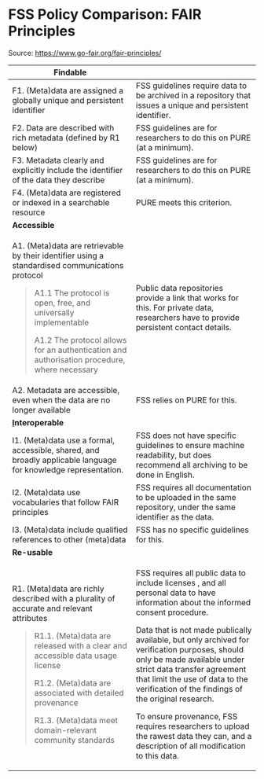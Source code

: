 # FSS Policy Comparison: FAIR Principles

Source: https://www.go-fair.org/fair-principles/

<table>
<colgroup>
<col style="width: 50%" />
<col style="width: 50%" />
</colgroup>
<thead>
<tr class="header">
<th><strong>Findable</strong></th>
<th></th>
</tr>
</thead>
<tbody>
<tr class="odd">
<td>F1. (Meta)data are assigned a globally unique and persistent
identifier</td>
<td>FSS guidelines require data to be archived in a repository that
issues a unique and persistent identifier.</td>
</tr>
<tr class="even">
<td>F2. Data are described with rich metadata (defined by R1 below)</td>
<td>FSS guidelines are for researchers to do this on PURE (at a
minimum).</td>
</tr>
<tr class="odd">
<td>F3. Metadata clearly and explicitly include the identifier of the
data they describe</td>
<td>FSS guidelines are for researchers to do this on PURE (at a
minimum).</td>
</tr>
<tr class="even">
<td>F4. (Meta)data are registered or indexed in a searchable
resource</td>
<td>PURE meets this criterion.</td>
</tr>
<tr class="odd">
<td><strong>Accessible</strong></td>
<td></td>
</tr>
<tr class="even">
<td><p>A1. (Meta)data are retrievable by their identifier using a
standardised communications protocol</p>
<blockquote>
<p>A1.1 The protocol is open, free, and universally implementable</p>
<p>A1.2 The protocol allows for an authentication and authorisation
procedure, where necessary</p>
</blockquote></td>
<td>Public data repositories provide a link that works for this. For
private data, researchers have to provide persistent contact
details.</td>
</tr>
<tr class="odd">
<td>A2. Metadata are accessible, even when the data are no longer
available</td>
<td>FSS relies on PURE for this.</td>
</tr>
<tr class="even">
<td><strong><u>I</u>nteroperable</strong></td>
<td></td>
</tr>
<tr class="odd">
<td>I1. (Meta)data use a formal, accessible, shared, and broadly
applicable language for knowledge representation.</td>
<td>FSS does not have specific guidelines to ensure machine readability,
but does recommend all archiving to be done in English.</td>
</tr>
<tr class="even">
<td>I2. (Meta)data use vocabularies that follow FAIR principles</td>
<td>FSS requires all documentation to be uploaded in the same
repository, under the same identifier as the data.</td>
</tr>
<tr class="odd">
<td>I3. (Meta)data include qualified references to other (meta)data</td>
<td>FSS has no specific guidelines for this.</td>
</tr>
<tr class="even">
<td><strong>Re-usable</strong></td>
<td></td>
</tr>
<tr class="odd">
<td><p>R1. (Meta)data are richly described with a plurality of accurate
and relevant attributes</p>
<blockquote>
<p>R1.1. (Meta)data are released with a clear and accessible data usage
license</p>
<p>R1.2. (Meta)data are associated with detailed provenance</p>
<p>R1.3. (Meta)data meet domain-relevant community standards</p>
</blockquote></td>
<td><p>FSS requires all public data to include licenses , and all
personal data to have information about the informed consent
procedure.</p>
<p>Data that is not made publically available, but only archived for
verification purposes, should only be made available under strict data
transfer agreement that limit the use of data to the verification of the
findings of the original research.</p>
<p>To ensure provenance, FSS requires researchers to upload the rawest
data they can, and a description of all modification to this
data.</p></td>
</tr>
</tbody>
</table>
